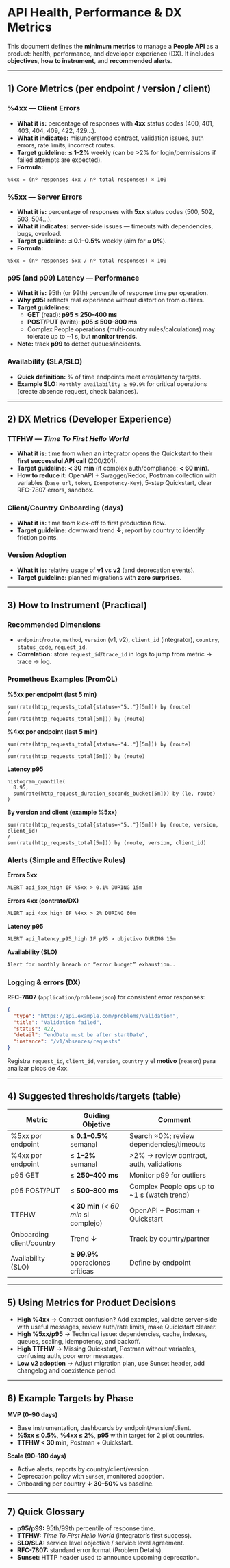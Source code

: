 # API Health, Performance & DX Metrics

This document defines the **minimum metrics** to manage a **People API** as a product: health, performance, and developer experience (DX). It includes **objectives**, **how to instrument**, and **recommended alerts**.

---

## 1) Core Metrics (per endpoint / version / client)

### %4xx — Client Errors
- **What it is:** percentage of responses with **4xx** status codes (400, 401, 403, 404, 409, 422, 429…).
- **What it indicates:** misunderstood contract, validation issues, auth errors, rate limits, incorrect routes.
- **Target guideline:** **≤ 1–2%** weekly (can be >2% for login/permissions if failed attempts are expected).
- **Formula:**
```
%4xx = (nº responses 4xx / nº total responses) × 100
```

### %5xx — Server Errors
- **What it is:** percentage of responses with **5xx** status codes (500, 502, 503, 504…).
- **What it indicates:** server-side issues — timeouts with dependencies, bugs, overload.
- **Target guideline:** **≤ 0.1–0.5%** weekly (aim for **≈ 0%**).
- **Formula:**
```
%5xx = (nº responses 5xx / nº total responses) × 100
```

### p95 (and p99) Latency — Performance
- **What it is:** 95th (or 99th) percentile of response time per operation.
- **Why p95:** reflects real experience without distortion from outliers.
- **Target guidelines:**
  - **GET** (read): **p95 ≤ 250–400 ms**
  - **POST/PUT** (write): **p95 ≤ 500–800 ms**
  - Complex People operations (multi-country rules/calculations) may tolerate up to ~1 s, but **monitor trends**.
- **Note:** track **p99** to detect queues/incidents.

### Availability (SLA/SLO)
- **Quick definition:** % of time endpoints meet error/latency targets.
- **Example SLO:** `Monthly availability ≥ 99.9%` for critical operations (create absence request, check balances).

---

## 2) DX Metrics (Developer Experience)

### TTFHW — *Time To First Hello World*
- **What it is:** time from when an integrator opens the Quickstart to their **first successful API call** (200/201).
- **Target guideline:** **< 30 min** (if complex auth/compliance: **< 60 min**).
- **How to reduce it:** OpenAPI + Swagger/Redoc, Postman collection with variables (`base_url`, `token`, `Idempotency-Key`), 5-step Quickstart, clear RFC-7807 errors, sandbox.

### Client/Country Onboarding (days)
- **What it is:** time from kick-off to first production flow.
- **Target guideline:** downward trend **↓**; report by country to identify friction points.

### Version Adoption
- **What it is:** relative usage of **v1** vs **v2** (and deprecation events).
- **Target guideline:** planned migrations with **zero surprises**.

---

## 3) How to Instrument (Practical)

### Recommended Dimensions
- `endpoint`/`route`, `method`, `version` (v1, v2), `client_id` (integrator), `country`, `status_code`, `request_id`.
- **Correlation:** store `request_id`/`trace_id` in logs to jump from metric → trace → log.

### Prometheus Examples (PromQL)

**%5xx per endpoint (last 5 min)**
```promql
sum(rate(http_requests_total{status=~"5.."}[5m])) by (route)
/ 
sum(rate(http_requests_total[5m])) by (route)
```

**%4xx por endpoint (last 5 min)**
```promql
sum(rate(http_requests_total{status=~"4.."}[5m])) by (route)
/ 
sum(rate(http_requests_total[5m])) by (route)
```

**Latency p95**
```promql
histogram_quantile(
  0.95,
  sum(rate(http_request_duration_seconds_bucket[5m])) by (le, route)
)
```

**By version and client (example %5xx)**
```promql
sum(rate(http_requests_total{status=~"5.."}[5m])) by (route, version, client_id)
/ 
sum(rate(http_requests_total[5m])) by (route, version, client_id)
```

### Alerts (Simple and Effective Rules)

**Errors 5xx**
```txt
ALERT api_5xx_high IF %5xx > 0.1% DURING 15m
```

**Errors 4xx (contrato/DX)**
```txt
ALERT api_4xx_high IF %4xx > 2% DURING 60m
```

**Latency p95**
```txt
ALERT api_latency_p95_high IF p95 > objetivo DURING 15m
```

**Availability (SLO)**
```txt
Alert for monthly breach or “error budget” exhaustion..
```

### Logging & errors (DX)

**RFC-7807** (`application/problem+json`) for consistent error responses:
```json
{
  "type": "https://api.example.com/problems/validation",
  "title": "Validation failed",
  "status": 422,
  "detail": "endDate must be after startDate",
  "instance": "/v1/absences/requests"
}
```

Registra `request_id`, `client_id`, `version`, `country` y el **motivo** (`reason`) para analizar picos de 4xx.

---

## 4) Suggested thresholds/targets (table)

| Metric                  | Guiding Objetive                         | Comment                                        |
|-------------------------|---------------------------------------|---------------------------------------------------|
| %5xx por endpoint       | ≤ **0.1–0.5%** semanal                | Search ≈0%; review dependencies/timeouts         |
| %4xx por endpoint       | ≤ **1–2%** semanal                    | >2% → review contract, auth, validations        |
| p95 GET                 | ≤ **250–400 ms**                      | Monitor p99 for outliers                       |
| p95 POST/PUT            | ≤ **500–800 ms**                      | Complex People ops up to ~1 s (watch trend)      |
| TTFHW                   | **< 30 min** (*< 60 min* si complejo) | OpenAPI + Postman + Quickstart                    |
| Onboarding client/country | Trend **↓**                       | Track by country/partner                            |
| Availability (SLO)    | **≥ 99.9%** operaciones críticas      | Define by endpoint                              |

---

## 5) Using Metrics for Product Decisions

- **High %4xx** → Contract confusion? Add examples, validate server-side with useful messages, review auth/rate limits, make Quickstart clearer.  
- **High %5xx/p95** → Technical issue: dependencies, cache, indexes, queues, scaling, idempotency, and backoff.  
- **High TTFHW** → Missing Quickstart, Postman without variables, confusing auth, poor error messages.  
- **Low v2 adoption** → Adjust migration plan, use Sunset header, add changelog and coexistence period.

---

## 6) Example Targets by Phase

**MVP (0–90 days)**
- Base instrumentation, dashboards by endpoint/version/client.  
- **%5xx ≤ 0.5%**, **%4xx ≤ 2%**, **p95** within target for 2 pilot countries.  
- **TTFHW < 30 min**, Postman + Quickstart.

**Scale (90–180 days)**
- Active alerts, reports by country/client/version.  
- Deprecation policy with `Sunset`, monitored adoption.  
- Onboarding per country **↓ 30–50%** vs baseline.

---

## 7) Quick Glossary

- **p95/p99:** 95th/99th percentile of response time.  
- **TTFHW:** *Time To First Hello World* (integrator’s first success).  
- **SLO/SLA:** service level objective / service level agreement.  
- **RFC-7807:** standard error format (Problem Details).  
- **Sunset:** HTTP header used to announce upcoming deprecation.

